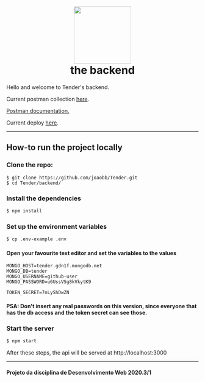 <h1 align="center">
    <img alt="" src="https://github.com/joaobb/Tender/blob/master/projMisc/logo.png?raw=true" height="150px" />
    <br>the backend</br>
</h1>

Hello and welcome to Tender's backend.

Current postman collection [here](https://www.getpostman.com/collections/58ca3cec9b7c18ad0105).

[Postman documentation.](https://documenter.getpostman.com/view/9283323/TVKHVFab)

Current deploy [here](https://tender-apy.herokuapp.com/api/v1).

---

## How-to run the project locally

### Clone the repo:

```
$ git clone https://github.com/joaobb/Tender.git
$ cd Tender/backend/
```

### Install the dependencies

```sh
$ npm install
```

### Set up the environment variables

```sh
$ cp .env-example .env
```

#### Open your favourite text editor and set the variables to the values
 
```
MONGO_HOST=tender.gdn1f.mongodb.net
MONGO_DB=tender
MONGO_USERNAME=github-user
MONGO_PASSWORD=u6UssVSg8kVkytK9

TOKEN_SECRET=7nLyShDwZN
```

#### PSA: Don't insert any real passwords on this version, since everyone that has the db access and the token secret can see those.

### Start the server

```sh
$ npm start
```

After these steps, the api will be served at http://localhost:3000

---

#### Projeto da disciplina de Desenvolvimento Web 2020.3/1
